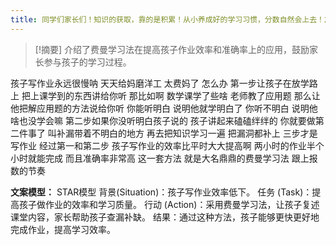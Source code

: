 ```yaml
---
title: 同学们家长们！知识的获取，靠的是积累！从小养成好的学习习惯，分数自然会上去！加油吧！教育 
---
```

 > [!摘要]
介绍了费曼学习法在提高孩子作业效率和准确率上的应用，鼓励家长参与孩子的学习过程。

孩子写作业永远很慢呐
天天给妈磨洋工
太费妈了
怎么办
第一步让孩子在放学路上
把上课学到的东西讲给你听
那比如啊
数学课学了些啥
老师教了应用题
那么让他把解应用题的方法说给你听
你能听明白
说明他就学明白了
你听不明白
说明他啥也没学会嘛
第二步如果你没听明白孩子说的
孩子讲起来磕磕绊绊的
你就要做第二件事了
叫补漏带着不明白的地方
再去把知识学习一遍
把漏洞都补上
三步才是写作业
经过第一和第二步
孩子写作业的效率比平时大大提高啊
两小时的作业半个小时就能完成
而且准确率非常高
这一套方法
就是大名鼎鼎的费曼学习法
跟上报数的节奏

**文案模型：**
STAR模型
背景(Situation)：孩子写作业效率低下。
任务 (Task)：提高孩子做作业的效率和学习质量。
行动 (Action)：采用费曼学习法，让孩子复述课堂内容，家长帮助孩子查漏补缺。
结果：通过这种方法，孩子能够更快更好地完成作业，提高学习效率。
